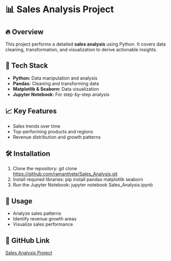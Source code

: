 # 📊 Sales Analysis Project

## 🔥 Overview
This project performs a detailed **sales analysis** using Python. It covers data cleaning, transformation, and visualization to derive actionable insights.

## 🔧 Tech Stack
- **Python:** Data manipulation and analysis
- **Pandas:** Cleaning and transforming data
- **Matplotlib & Seaborn:** Data visualization
- **Jupyter Notebook:** For step-by-step analysis

## 📈 Key Features
- Sales trends over time
- Top-performing products and regions
- Revenue distribution and growth patterns

## 🛠️ Installation
1. Clone the repository:
git clone https://github.com/ramanthete/Sales_Analysis.git
2. Install required libraries:
pip install pandas matplotlib seaborn
3. Run the Jupyter Notebook:
jupyter notebook Sales_Analysis.ipynb

## 🚀 Usage
- Analyze sales patterns
- Identify revenue growth areas
- Visualize sales performance

## 🔗 **GitHub Link**
[Sales Analysis Project](https://github.com/ramanthete/Sales_Analysis)


